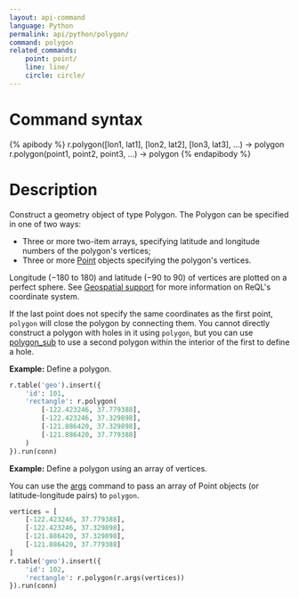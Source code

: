 ```yaml
---
layout: api-command
language: Python
permalink: api/python/polygon/
command: polygon
related_commands:
    point: point/
    line: line/
    circle: circle/
---
```

# Command syntax #

{% apibody %}
r.polygon([lon1, lat1], [lon2, lat2], [lon3, lat3], ...) &rarr; polygon
r.polygon(point1, point2, point3, ...) &rarr; polygon
{% endapibody %}

# Description #

Construct a geometry object of type Polygon. The Polygon can be specified in one of two ways:

* Three or more two-item arrays, specifying latitude and longitude numbers of the polygon's vertices;
* Three or more [Point](/api/python/point) objects specifying the polygon's vertices.

Longitude (&minus;180 to 180) and latitude (&minus;90 to 90) of vertices are plotted on a perfect sphere. See [Geospatial support](/docs/geo-support/) for more information on ReQL's coordinate system.

If the last point does not specify the same coordinates as the first point, `polygon` will close the polygon by connecting them. You cannot directly construct a polygon with holes in it using `polygon`, but you can use [polygon_sub](/api/python/polygon_sub) to use a second polygon within the interior of the first to define a hole.


__Example:__ Define a polygon.

```py
r.table('geo').insert({
    'id': 101,
    'rectangle': r.polygon(
        [-122.423246, 37.779388],
        [-122.423246, 37.329898],
        [-121.886420, 37.329898],
        [-121.886420, 37.779388]
    )
}).run(conn)
```

__Example:__ Define a polygon using an array of vertices.

You can use the [args](/api/python/args) command to pass an array of Point objects (or latitude-longitude pairs) to `polygon`.

```py
vertices = [
    [-122.423246, 37.779388],
    [-122.423246, 37.329898],
    [-121.886420, 37.329898],
    [-121.886420, 37.779388]
]
r.table('geo').insert({
    'id': 102,
    'rectangle': r.polygon(r.args(vertices))
}).run(conn)
```

